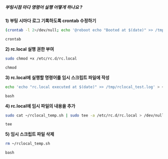 ##### 부팅시점 마다 명령어 실행 어떻게 하나요 ? #####

**1) 부팅 시마다 로그 기록하도록 crontab 수정하기**

```bash
(crontab -l 2>/dev/null; echo '@reboot echo "Booted at $(date)" >> /tmp/reboot_test.log') | crontab -
```

```tech
crontab
```
**2) rc.local 실행 권한 부여**

```bash
sudo chmod +x /etc/rc.d/rc.local
```

```tech
chmod
```


**3) rc.local에 실행할 명령어를 임시 스크립트 파일에 작성**

```bash
echo 'echo "rc.local executed at $(date)" >> /tmp/rclocal_test.log' > ~/rclocal_temp.sh
```

```tech
bash
```

**4) rc.local에 임시 파일의 내용을 추가**

```bash
sudo cat ~/rclocal_temp.sh | sudo tee -a /etc/rc.d/rc.local > /dev/null
```

```tech
tee
```

**5) 임시 스크립트 파일 삭제**

```bash
rm ~/rclocal_temp.sh
```

```tech
bash
```
